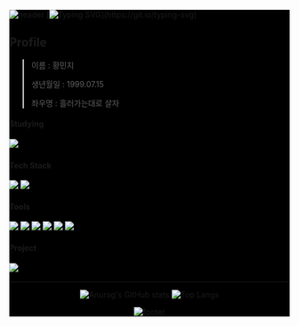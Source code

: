 <div style="background-color: #000000">

![header](https://capsule-render.vercel.app/api?&type=waving&color=0:73c4a9,100:0f8ad7)
[![Typing SVG](https://readme-typing-svg.demolab.com?font=D2coding&pause=300&color=316C48&random=false&width=435&lines=%EC%BD%94%EB%94%A9+%EA%B3%B5%EB%B6%80+ing...)](https://git.io/typing-svg)

## Profile

> 이름 : 황민지
>
> 생년월일 : 1999.07.15
>
> 좌우명 : 흘러가는대로 살자

#### Studying
<img src="https://img.shields.io/badge/java-ED8B00?style=for-the-badge&logo=![img.png](img.png)&labelColor=ED8B00"/>

#### Tech Stack
<img src="https://img.shields.io/badge/unity-000000?style=for-the-badge&logo=unity&logoColor=ffffff&labelColor=000000"/>
<img src="https://img.shields.io/badge/react--native-61DAFB?style=for-the-badge&logo=react&logoColor=ffffff&labelColor=61DAFB"/>

#### Tools
<img src="https://img.shields.io/badge/git-F05032?style=for-the-badge&logo=git&logoColor=ffffff&labelColor=F05032"/>
<img src="https://img.shields.io/badge/github-181717?style=for-the-badge&logo=github&logoColor=ffffff&labelColor=181717"/>
<img src="https://img.shields.io/badge/notion-000000?style=for-the-badge&logo=notion&logoColor=ffffff&labelColor=000000"/>
<img src="https://img.shields.io/badge/intelli__J_idea-000000?style=for-the-badge&logo=intellijidea&logoColor=ffffff&labelColor=000000"/>
<img src="https://img.shields.io/badge/eclipse_ide-2C2255?style=for-the-badge&logo=eclipseide&logoColor=ffffff&labelColor=2C2255"/>
<img src="https://img.shields.io/badge/jira-0052CC?style=for-the-badge&logo=jira&logoColor=ffffff&labelColor=0052CC"/>

#### Project
<a href="https://jeppetto.notion.site/452644c2f7004a16b446fa71a34af56d?v=7f8ae625d99d40d5b07781050ad847c7&pvs=4" target="_blank"><img src="https://img.shields.io/badge/네이버_클라우드_비트캠프_프로젝트_모음-d7f8e8?style=for-the-badge&logo=naver&logoColor=#03C75A"/></a>

---
<div align="center">

![Anurag's GitHub stats](https://github-readme-stats.vercel.app/api?username=J-petto&show_icons=true&theme=radical)
![Top Langs](https://github-readme-stats.vercel.app/api/top-langs/?username=J-petto&layout=compact)

![footer](https://capsule-render.vercel.app/api?section=footer&type=waving&color=0:73c4a9,100:0f8ad7)

</div>
</div>


<!--
**J-petto/J-petto** is a ✨ _special_ ✨ repository because its `README.md` (this file) appears on your GitHub profile.

Here are some ideas to get you started:

- 🔭 I’m currently working on ...
- 🌱 I’m currently learning ...
- 👯 I’m looking to collaborate on ...
- 🤔 I’m looking for help with ...
- 💬 Ask me about ...
- 📫 How to reach me: ...
- 😄 Pronouns: ...
- ⚡ Fun fact: ...
-->


